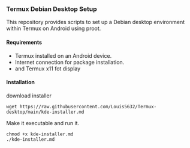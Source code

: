 ### Termux Debian Desktop Setup

This repository provides scripts to set up a Debian desktop environment within Termux on Android using proot.

#### Requirements

- Termux installed on an Android device.
- Internet connection for package installation.
- and Termux x11 fot display 


#### Installation

download installer
```
wget https://raw.githubusercontent.com/Louis5632/Termux-desktop/main/kde-installer.md
```

Make it executable and run it.

```
chmod +x kde-installer.md
./kde-installer.md
```



